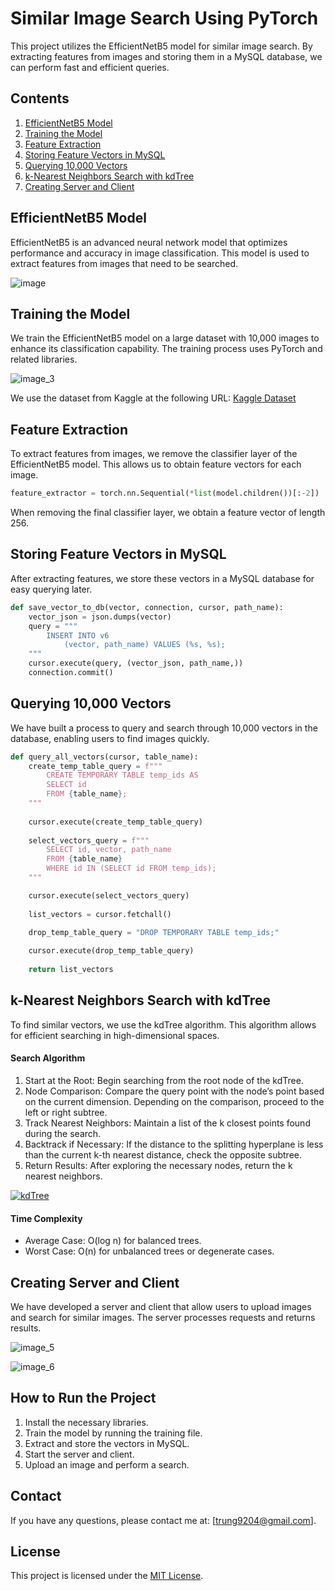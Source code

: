 # Similar Image Search Using PyTorch

This project utilizes the EfficientNetB5 model for similar image search. By extracting features from images and storing them in a MySQL database, we can perform fast and efficient queries.

## Contents

1. [EfficientNetB5 Model](#efficientnetb5-model)
2. [Training the Model](#training-the-model)
3. [Feature Extraction](#feature-extraction)
4. [Storing Feature Vectors in MySQL](#storing-feature-vectors-in-mysql)
5. [Querying 10,000 Vectors](#querying-10000-vectors)
6. [k-Nearest Neighbors Search with kdTree](#k-nearest-neighbors-search-with-kdtree)
7. [Creating Server and Client](#creating-server-and-client)

## EfficientNetB5 Model

EfficientNetB5 is an advanced neural network model that optimizes performance and accuracy in image classification. This model is used to extract features from images that need to be searched.

![image](https://github.com/user-attachments/assets/6e0a219b-1359-4437-8b55-4a8a98f5f4e6)

## Training the Model

We train the EfficientNetB5 model on a large dataset with 10,000 images to enhance its classification capability. The training process uses PyTorch and related libraries.

![image_3](https://github.com/user-attachments/assets/0468f02a-093b-4bf7-860d-b760ea34748b)

We use the dataset from Kaggle at the following URL: [Kaggle Dataset](https://www.kaggle.com/datasets/utkarshsaxenadn/landscape-recognition-image-dataset-12k-images. "Kaggle Dataset")

## Feature Extraction

To extract features from images, we remove the classifier layer of the EfficientNetB5 model. This allows us to obtain feature vectors for each image.

```python
feature_extractor = torch.nn.Sequential(*list(model.children())[:-2])
```

When removing the final classifier layer, we obtain a feature vector of length 256.

## Storing Feature Vectors in MySQL

After extracting features, we store these vectors in a MySQL database for easy querying later.
```python
def save_vector_to_db(vector, connection, cursor, path_name):
    vector_json = json.dumps(vector)
    query = """
        INSERT INTO v6 
            (vector, path_name) VALUES (%s, %s);
    """
    cursor.execute(query, (vector_json, path_name,))
    connection.commit()
```

## Querying 10,000 Vectors

We have built a process to query and search through 10,000 vectors in the database, enabling users to find images quickly.

```python
def query_all_vectors(cursor, table_name):
    create_temp_table_query = f"""
        CREATE TEMPORARY TABLE temp_ids AS
        SELECT id
        FROM {table_name};
    """
        
    cursor.execute(create_temp_table_query)
    
    select_vectors_query = f"""
        SELECT id, vector, path_name
        FROM {table_name}
        WHERE id IN (SELECT id FROM temp_ids);
    """

    cursor.execute(select_vectors_query)
    
    list_vectors = cursor.fetchall()

    drop_temp_table_query = "DROP TEMPORARY TABLE temp_ids;"
    
    cursor.execute(drop_temp_table_query)
    
    return list_vectors
```

## k-Nearest Neighbors Search with kdTree

To find similar vectors, we use the kdTree algorithm. This algorithm allows for efficient searching in high-dimensional spaces.

#### Search Algorithm
1. Start at the Root: Begin searching from the root node of the kdTree.
2. Node Comparison: Compare the query point with the node’s point based on the current dimension. Depending on the comparison, proceed to the left or right subtree.
3. Track Nearest Neighbors: Maintain a list of the k closest points found during the search.
4. Backtrack if Necessary: If the distance to the splitting hyperplane is less than the current k-th nearest distance, check the opposite subtree.
5. Return Results: After exploring the necessary nodes, return the k nearest neighbors.

[![kdTree](https://opendsa-server.cs.vt.edu/ODSA/Books/winthrop/csci271/fall-2020/001/html/_images/KDtree.png "kdTree")](https://opendsa-server.cs.vt.edu/ODSA/Books/winthrop/csci271/fall-2020/001/html/_images/KDtree.png "kdTree")

#### Time Complexity
- Average Case: O(log n) for balanced trees.
- Worst Case: O(n) for unbalanced trees or degenerate cases.

## Creating Server and Client

We have developed a server and client that allow users to upload images and search for similar images. The server processes requests and returns results.

![image_5](https://github.com/user-attachments/assets/d3e70726-b03e-4169-ab3e-78b02568ec1a)

![image_6](https://github.com/user-attachments/assets/b9b46e6f-6976-490a-96bf-a5f3ca431298)

## How to Run the Project

1. Install the necessary libraries.
2. Train the model by running the training file.
3. Extract and store the vectors in MySQL.
4. Start the server and client.
5. Upload an image and perform a search.

## Contact

If you have any questions, please contact me at: [trung9204@gmail.com].

## License

This project is licensed under the [MIT License](LICENSE).
